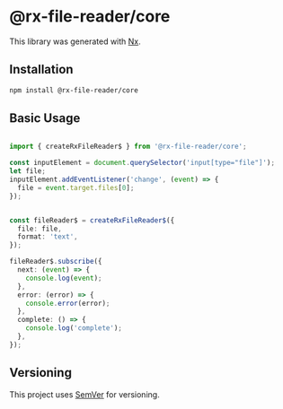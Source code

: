 # @rx-file-reader/core

This library was generated with [Nx](https://nx.dev).

## Installation

```bash
npm install @rx-file-reader/core
```

## Basic Usage

```typescript

import { createRxFileReader$ } from '@rx-file-reader/core';

const inputElement = document.querySelector('input[type="file"]');
let file;
inputElement.addEventListener('change', (event) => {
  file = event.target.files[0];
});


const fileReader$ = createRxFileReader$({
  file: file,
  format: 'text',
});

fileReader$.subscribe({
  next: (event) => {
    console.log(event);
  },
  error: (error) => {
    console.error(error);
  },
  complete: () => {
    console.log('complete');
  },
});

```

## Versioning

This project uses [SemVer](http://semver.org/) for versioning.
